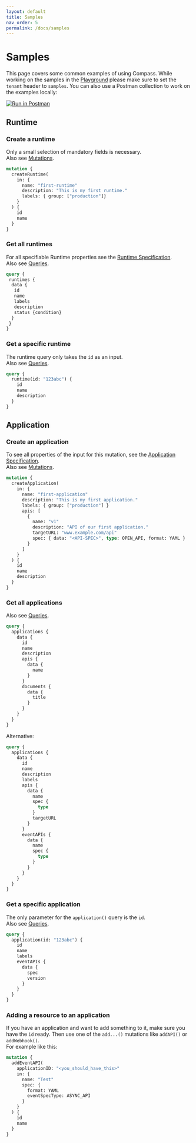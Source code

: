 ```yaml
---
layout: default
title: Samples
nav_order: 5
permalink: /docs/samples
---
```


# Samples

This page covers some common examples of using Compass. While working on the samples in the [Playground](https://director.compass.cluster.extend.cx.cloud.sap) please make sure to set the `tenant` header to `samples`. You can also use a Postman collection to work on the examples locally:  

[![Run in Postman](https://run.pstmn.io/button.svg)](https://app.getpostman.com/run-collection/8605900361a34a6f4100)

## Runtime

### Create a runtime

Only a small selection of mandatory fields is necessary.  
Also see [Mutations](http://localhost:4000/assets/graphql-doc/mutation.doc.html).

```graphql
mutation {
  createRuntime(
    in: { 
      name: "first-runtime"
      description: "This is my first runtime."
      labels: { group: ["production"]}
    }
  ) {
    id
    name
  }
}
```

### Get all runtimes

For all specifiable Runtime properties see the [Runtime Specification](http://localhost:4000/assets/graphql-doc/runtime.doc.html).  
Also see [Queries](http://localhost:4000/assets/graphql-doc/query.doc.html).

```graphql
query {
 runtimes {
  data {
   id
   name
   labels
   description
   status {condition}
  }
 }
}
```

### Get a specific runtime

The runtime query only takes the `id` as an input.  
Also see [Queries](http://localhost:4000/assets/graphql-doc/query.doc.html).

```graphql
query {
  runtime(id: "123abc") {
    id
    name
    description
  }
}
```

## Application

### Create an application

To see all properties of the input for this mutation, see the [Application Specification](http://localhost:4000/assets/graphql-doc/applicationinput.doc.html).  
Also see [Mutations](http://localhost:4000/assets/graphql-doc/mutation.doc.html).

```graphql
mutation {
  createApplication(
    in: {
      name: "first-application"
      description: "This is my first application."
      labels: { group: ["production"] }
      apis: [
        {
          name: "v1"
          description: "API of our first application."
          targetURL: "www.example.com/api"
          spec: { data: "<API-SPEC>", type: OPEN_API, format: YAML }
        }
      ]
    }
  ) {
    id
    name
    description
  }
}
```

### Get all applications

Also see [Queries](http://localhost:4000/assets/graphql-doc/query.doc.html).

```graphql
query {
  applications {
    data {
      id
      name
      description
      apis {
        data {
          name
        }
      }
      documents {
        data {
          title
        }
      }
    }
  }
}
```

Alternative:

```graphql
query {
  applications {
    data {
      id
      name
      description
      labels
      apis {
        data {
          name
          spec {
            type
          }
          targetURL
        }
      }
      eventAPIs {
        data {
          name
          spec {
            type
          }
        }
      }
    }
  }
}
```

### Get a specific application

The only parameter for the `application()` query is the `id`.  
Also see [Queries](http://localhost:4000/assets/graphql-doc/query.doc.html).

```graphql
query {
  application(id: "123abc") {
    id
    name
    labels
    eventAPIs {
      data {
        spec
        version
      }
    }
  }
}
```

### Adding a resource to an application

If you have an application and want to add something to it, make sure you have the `id` ready. Then use one of the `add...()` mutations like `addAPI()` or `addWebhook()`.  
For example like this:  

```graphql
mutation {
  addEventAPI(
    applicationID: "<you_should_have_this>"
    in: { 
      name: "Test"
      spec: { 
        format: YAML
        eventSpecType: ASYNC_API 
      }
    }
  ) {
    id
    name
  }
}
```